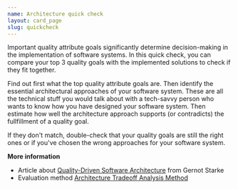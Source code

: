 ```yaml
---
name: Architecture quick check
layout: card_page
slug: quickcheck
---
```

Important quality attribute goals significantly determine decision-making in the implementation of software systems. In this quick check, you can compare your top 3 quality goals with the implemented solutions to check if they fit together.

Find out first what the top quality attribute goals are. Then identify the essential architectural approaches of your software system. These are all the technical stuff you would talk about with a tech-savvy person who wants to know how you have designed your software system. Then estimate how well the architecture approach supports (or contradicts) the fullfillment of a quality goal.

If they don't match, double-check that your quality goals are still the right ones or if you've chosen the wrong approaches for your software system.

**More information**

* Article about [Quality-Driven Software Architecture](https://www.innoq.com/en/articles/2021/08/quality-driven-software-architecture-revised/) from Gernot Starke
* Evaluation method [Architecture Tradeoff Analysis Method](https://resources.sei.cmu.edu/library/asset-view.cfm?assetid=513908)
